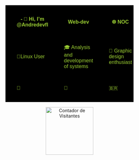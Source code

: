 
<div align="center">
    <table style="border-collapse: separate; border-spacing: 20px; width: 80%; background-color: #000; color: #9ACD32; font-family: 'Arial', sans-serif;">
        <thead>
            <tr>
                <th style="padding: 15px; border: none;">- 👋 Hi, I’m @Andredevfl</th>
                <th style="padding: 15px; border: none;"🎧 >Web-dev</th>
                <th style="padding: 15px; border: none;">🌐 NOC</th>
            </tr>
        </thead>
        <tbody>
            <tr>
                <td style="padding: 15px; border: none;">🐧Linux User</td>
                <td style="padding: 15px; border: none;">🎓 Analysis and development of systems </td>
                <td style="padding: 15px; border: none;">🌅 Graphic design enthusiast</td>
            </tr>
            <tr>
                <td style="padding: 15px; border: none;">🎥</td>
                <td style="padding: 15px; border: none;">📎</td>
                <td style="padding: 15px; border: none;"> 🇧🇷 </td>
            </tr>
        </tbody>
    </table>
</div>
<p align="center">
  <a href="https://info.flagcounter.com/xX7Y">
    <img src="https://s01.flagcounter.com/count2/xX7Y/bg_0D4DFF/txt_FFF8E3/border_CCCCCC/columns_2/maxflags_10/viewers_0/labels_0/pageviews_1/flags_0/percent_0/" alt="Contador de Visitantes" width="150">
  </a>
</p>

<!---
Andredevfl/Andredevfl is a ✨ special ✨ repository because its `README.md` (this file) appears on your GitHub profile.
You can click the Preview link to take a look at your changes.
--->
